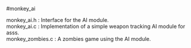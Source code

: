 #monkey_ai

monkey\_ai.h : Interface for the AI module.  
monkey\_ai.c : Implementation of a simple weapon tracking AI module for asss.  
monkey\_zombies.c : A zombies game using the AI module.  

